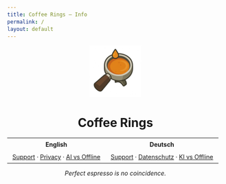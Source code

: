 ```yaml
---
title: Coffee Rings – Info
permalink: /
layout: default
---
```


<p align="center">
  <img src="/assets/coffeerings.png" alt="Coffee Rings" width="120">
</p>

<h1 align="center">Coffee Rings</h1>

<table align="center" style="margin:0 auto; border-collapse:collapse;">
  <tr>
    <th style="text-align:center; padding:6px 12px;">English</th>
    <th style="text-align:center; padding:6px 12px;">Deutsch</th>
  </tr>
  <tr>
    <td style="text-align:center; padding:6px 12px;">
      <a href="/en/support/">Support</a> · <a href="/en/privacy/">Privacy</a> · <a href="/en/ai-vs-offline/">AI vs Offline</a>
    </td>
    <td style="text-align:center; padding:6px 12px;">
      <a href="/de/support/">Support</a> · <a href="/de/privacy/">Datenschutz</a> · <a href="/de/ai-vs-offline/">KI vs Offline</a>
    </td>
  </tr>
</table>
<p>
</p>
<p align="center">
  <em>Perfect espresso is no coincidence.</em>
</p>
